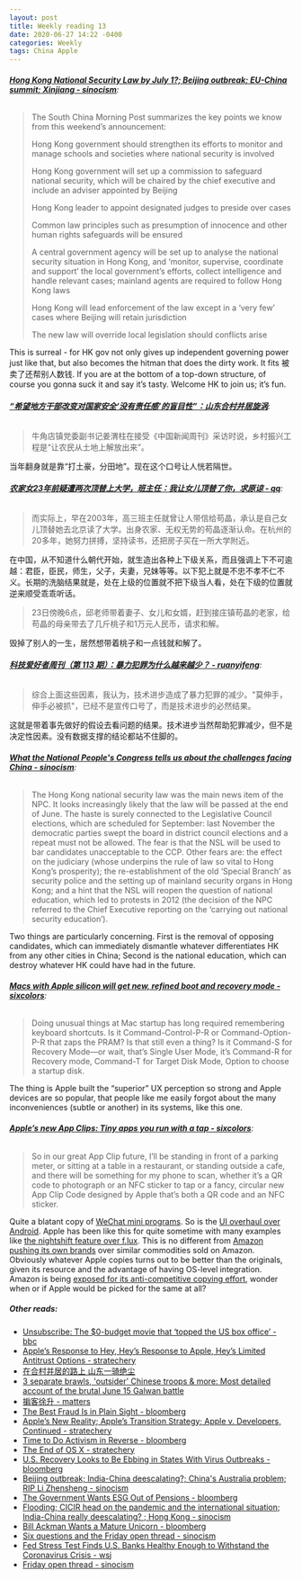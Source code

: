 ```yaml
---
layout: post
title: Weekly reading 13
date: 2020-06-27 14:22 -0400
categories: Weekly
tags: China Apple
---
```


###### __[Hong Kong National Security Law by July 1?; Beijing outbreak; EU-China summit; Xinjiang - sinocism](https://sinocism.com/p/hong-kong-national-security-law-by)__:

> The South China Morning Post summarizes the key points we know from this weekend’s announcement:
>
> Hong Kong government should strengthen its efforts to monitor and manage schools and societies where national security is involved
>
> Hong Kong government will set up a commission to safeguard national security, which will be chaired by the chief executive and include an adviser appointed by Beijing
>
> Hong Kong leader to appoint designated judges to preside over cases
>
> Common law principles such as presumption of innocence and other human rights safeguards will be ensured
>
> A central government agency will be set up to analyse the national security situation in Hong Kong, and ‘monitor, supervise, coordinate and support’ the local government’s efforts, collect intelligence and handle relevant cases; mainland agents are required to follow Hong Kong laws
>
> Hong Kong will lead enforcement of the law except in a ‘very few’ cases where Beijing will retain jurisdiction
>
> The new law will override local legislation should conflicts arise

This is surreal - for HK gov not only gives up independent governing power just like that, but also becomes the hitman that does the dirty work. It fits 被卖了还帮别人数钱. If you are at the bottom of a top-down structure, of course you gonna suck it and say it’s tasty. Welcome HK to join us; it’s fun.

###### __[“希望地方干部改变对国家安全‘没有责任感’的盲目性”：山东合村并居旋涡](https://news.sina.cn/gn/2020-06-10/detail-iirczymk6239170.d.html)__:

> 牛角店镇党委副书记姜渭柱在接受《中国新闻周刊》采访时说，乡村振兴工程是“让农民从土地上解放出来”。

当年翻身就是靠“打土豪，分田地”。现在这个口号让人恍若隔世。

###### __[农家女23年前疑遭两次顶替上大学，班主任：我让女儿顶替了你，求原谅 - qq](https://view.inews.qq.com/a/20200624A05EY500)__:

> 而实际上，早在2003年，高三班主任就曾让人带信给苟晶，承认是自己女儿顶替她去北京读了大学。出身农家、无权无势的苟晶逐渐认命。在杭州的20多年，她努力拼搏，坚持读书，还把房子买在一所大学附近。

在中国，从不知道什么朝代开始，就生造出各种上下级关系，而且强调上下不可逾越：君臣，臣民，师生，父子，夫妻，兄妹等等。以下犯上就是不忠不孝不仁不义。长期的洗脑结果就是，处在上级的位置就不把下级当人看，处在下级的位置就逆来顺受乖乖听话。

> 23日傍晚6点，邱老师带着妻子、女儿和女婿，赶到接庄镇苟晶的老家，给苟晶的母亲带去了几斤桃子和1万元人民币，请求和解。

毁掉了别人的一生，居然想带着桃子和一点钱就和解了。

###### __[科技爱好者周刊（第 113 期）：暴力犯罪为什么越来越少？ - ruanyifeng](http://www.ruanyifeng.com/blog/2020/06/weekly-issue-113.html)__:

> 综合上面这些因素，我认为，技术进步造成了暴力犯罪的减少。"莫伸手，伸手必被抓"，已经不是宣传口号了，而是技术进步的必然结果。

这就是带着事先做好的假设去看问题的结果。技术进步当然帮助犯罪减少，但不是决定性因素。没有数据支撑的结论都站不住脚的。

###### __[What the National People's Congress tells us about the challenges facing China - sinocism](https://sinocism.com/p/what-the-national-peoples-congress)__:

> The Hong Kong national security law was the main news item of the NPC. It looks increasingly likely that the law will be passed at the end of June. The haste is surely connected to the Legislative Council elections, which are scheduled for September: last November the democratic parties swept the board in district council elections and a repeat must not be allowed. The fear is that the NSL will be used to bar candidates unacceptable to the CCP. Other fears are: the effect on the judiciary (whose underpins the rule of law so vital to Hong Kong’s prosperity); the re-establishment of the old ‘Special Branch’ as security police and the setting up of mainland security organs in Hong Kong; and a hint that the NSL will reopen the question of national education, which led to protests in 2012 (the decision of the NPC referred to the Chief Executive reporting on the ‘carrying out national security education’).

Two things are particularly concerning. First is the removal of opposing candidates, which can immediately dismantle whatever differentiates HK from any other cities in China; Second is the national education, which can destroy whatever HK could have had in the future.


###### __[Macs with Apple silicon will get new, refined boot and recovery mode - sixcolors](https://sixcolors.com/post/2020/06/macs-with-apple-silicon-will-get-new-refined-boot-and-recovery-mode/)__:

> Doing unusual things at Mac startup has long required remembering keyboard shortcuts. Is it Command-Control-P-R or Command-Option-P-R that zaps the PRAM? Is that still even a thing? Is it Command-S for Recovery Mode—or wait, that’s Single User Mode, it’s Command-R for Recovery mode, Command-T for Target Disk Mode, Option to choose a startup disk.

The thing is Apple built the “superior” UX perception so strong and Apple devices are so popular, that people like me easily forgot about the many inconveniences (subtle or another) in its systems, like this one.


###### __[Apple’s new App Clips: Tiny apps you run with a tap - sixcolors](https://sixcolors.com/post/2020/06/apples-new-app-clips-tiny-apps-you-run-with-a-tap/)__:

> So in our great App Clip future, I’ll be standing in front of a parking meter, or sitting at a table in a restaurant, or standing outside a cafe, and there will be something for my phone to scan, whether it’s a QR code to photograph or an NFC sticker to tap or a fancy, circular new App Clip Code designed by Apple that’s both a QR code and an NFC sticker.

Quite a blatant copy of [WeChat mini programs](https://mp.weixin.qq.com/cgi-bin/wx). So is the [UI overhaul over Android](https://www.extremetech.com/mobile/311944-apple-gives-ios-14-home-screen-an-android-inspired-makeover). Apple  has been like this for quite sometime with many examples like [the nightshift feature over f.lux](https://www.imore.com/night-shift-vs-flux-whats-difference). This is no different from [Amazon pushing its own brands](https://en.wikipedia.org/wiki/List_of_Amazon_brands#:~:text=Amazon%20offers%20multiple%20store%20brands,is%20separate%20from%20exclusive%20brands.) over similar commodities sold on Amazon. Obviously whatever Apple copies turns out to be better than the originals, given its resource and the advantage of having OS-level integration. Amazon is being [exposed for its anti-competitive copying effort](https://www.wsj.com/articles/amazon-scooped-up-data-from-its-own-sellers-to-launch-competing-products-11587650015), wonder when or if Apple would be picked for the same at all?


##### __Other reads__:
- [Unsubscribe: The $0-budget movie that ‘topped the US box office’ - bbc](https://www.bbc.com/news/world-us-canada-53099283)
- [Apple’s Response to Hey, Hey’s Response to Apple, Hey’s Limited Antitrust Options - stratechery](https://stratechery.com/2020/apples-response-to-hey-heys-response-to-apple-heys-limited-antitrust-options/)
- [在合村并居的路上 山东一骑绝尘](https://sd.sina.cn/news/2020-06-22/detail-iirczymk8308281.d.html)
- [3 separate brawls, 'outsider' Chinese troops & more: Most detailed account of the brutal June 15 Galwan battle](https://www.indiatoday.in/india/story/3-separate-brawls-outsider-chinese-troops-more-most-detailed-account-of-the-brutal-june-15-galwan-battle-1691185-2020-06-21)
- [掮客徐升 - matters](https://matters.news/@maojianxiong/%E6%8E%AE%E5%AE%A2%E5%BE%90%E5%8D%87-bafyreiber3vjbqwnokkv4qbbbbs7xz4jmmbyuzxzn5fhgbxczseec4w5eu)
- [The Best Fraud Is in Plain Sight - bloomberg](https://www.bloomberg.com/opinion/articles/2020-06-22/the-best-fraud-is-in-plain-sight)
- [Apple’s New Reality; Apple’s Transition Strategy; Apple v. Developers, Continued - stratechery](https://stratechery.com/2020/apples-new-reality-apples-transition-strategy-apple-v-developers-continued/)
- [Time to Do Activism in Reverse - bloomberg](https://www.bloomberg.com/opinion/articles/2020-06-24/time-to-do-activism-in-reverse)
- [The End of OS X - stratechery](https://stratechery.com/2020/the-end-of-os-x/)
- [U.S. Recovery Looks to Be Ebbing in States With Virus Outbreaks - bloomberg](https://www.bloomberg.com/news/articles/2020-06-25/u-s-recovery-looks-to-be-ebbing-in-states-with-virus-outbreaks)
- [Beijing outbreak; India-China deescalating?; China's Australia problem; RIP Li Zhensheng - sinocism](https://sinocism.com/p/beijing-outbreak-india-china-deescalating)
- [The Government Wants ESG Out of Pensions - bloomberg](https://www.bloomberg.com/opinion/articles/2020-06-25/the-government-wants-esg-out-of-pensions)
- [Flooding; CICIR head on the pandemic and the international situation; India-China really deescalating? ; Hong Kong - sinocism](https://sinocism.com/p/flooding-cicir-head-on-the-pandemic)
- [Bill Ackman Wants a Mature Unicorn - bloomberg](https://www.bloomberg.com/opinion/articles/2020-06-23/bill-ackman-wants-a-mature-unicorn)
- [Six questions and the Friday open thread - sinocism](https://sinocism.com/p/six-questions-and-the-friday-open/comments)
- [Fed Stress Test Finds U.S. Banks Healthy Enough to Withstand the Coronavirus Crisis - wsj](https://www.wsj.com/articles/fed-stress-test-finds-u-s-banks-healthy-enough-to-withstand-the-coronavirus-crisis-11593117020)
- [Friday open thread - sinocism](https://sinocism.com/p/friday-open-thread-e5b/comments)
